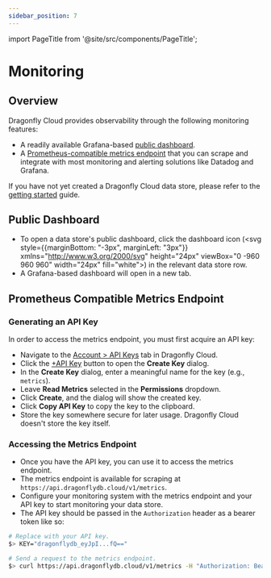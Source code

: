 ```yaml
---
sidebar_position: 7
---
```


import PageTitle from '@site/src/components/PageTitle';

# Monitoring

<PageTitle title="Monitoring | Dragonfly Cloud" />

## Overview

Dragonfly Cloud provides observability through the following monitoring features:

- A readily available Grafana-based [public dashboard](#public-dashboard).
- A [Prometheus-compatible metrics endpoint](#prometheus-compatible-metrics-endpoint) that you can scrape and integrate with most monitoring and alerting solutions like Datadog and Grafana.

If you have not yet created a Dragonfly Cloud data store, please refer to the [getting started](getting-started.md) guide.

## Public Dashboard

- To open a data store's public dashboard, click the dashboard icon (<svg style={{marginBottom: "-3px", marginLeft: "3px"}} xmlns="http://www.w3.org/2000/svg" height="24px" viewBox="0 -960 960 960" width="24px" fill="white"><path d="M120-120v-80l80-80v160h-80Zm160 0v-240l80-80v320h-80Zm160 0v-320l80 81v239h-80Zm160 0v-239l80-80v319h-80Zm160 0v-400l80-80v480h-80ZM120-327v-113l280-280 160 160 280-280v113L560-447 400-607 120-327Z"/></svg>) in the relevant data store row.  
- A Grafana-based dashboard will open in a new tab.

## Prometheus Compatible Metrics Endpoint

### Generating an API Key

In order to access the metrics endpoint, you must first acquire an API key:

- Navigate to the [Account > API Keys](https://dragonflydb.cloud/account/keys) tab in Dragonfly Cloud.
- Click the [+API Key](https://dragonflydb.cloud/account/keys) button to open the **Create Key** dialog.
- In the **Create Key** dialog, enter a meaningful name for the key (e.g., `metrics`).
- Leave **Read Metrics** selected in the **Permissions** dropdown.
- Click **Create**, and the dialog will show the created key.
- Click **Copy API Key** to copy the key to the clipboard.
- Store the key somewhere secure for later usage. Dragonfly Cloud doesn't store the key itself.

### Accessing the Metrics Endpoint

- Once you have the API key, you can use it to access the metrics endpoint.
- The metrics endpoint is available for scraping at `https://api.dragonflydb.cloud/v1/metrics`.
- Configure your monitoring system with the metrics endpoint and your API key to start monitoring your data store.
- The API key should be passed in the `Authorization` header as a bearer token like so:

```bash
# Replace with your API key.
$> KEY="dragonflydb_eyJpI...fQ=="

# Send a request to the metrics endpoint.
$> curl https://api.dragonflydb.cloud/v1/metrics -H "Authorization: Bearer $KEY"
```
